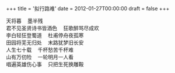 +++
title = '拟行路难'
date = 2012-01-27T00:00:00
draft = false
+++

<div class="poem">
<pre>
天将暮  墨半残
君不见圣贤诗书皆酒色  狂歌醉骂尽成欢
李白轻狂登蜀道  杜甫停舟夜孤寒
田园将芜无归处  末路犹梦旧长安
人生七十载  千杯愁苦千杯难
山有万仞险  一轮明月一人看
唱遍英雄伤心事  只把生死换雕鞍
</pre>
</div>
